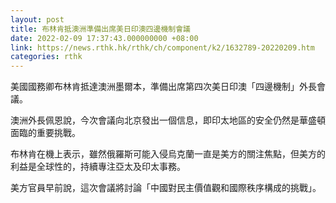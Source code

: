 ```yaml
---
layout: post
title: 布林肯抵澳洲準備出席美日印澳四邊機制會議
date: 2022-02-09 17:37:43.000000000 +08:00
link: https://news.rthk.hk/rthk/ch/component/k2/1632789-20220209.htm
categories: rthk
---
```


美國國務卿布林肯抵達澳洲墨爾本，準備出席第四次美日印澳「四邊機制」外長會議。

澳洲外長佩恩說，今次會議向北京發出一個信息，即印太地區的安全仍然是華盛頓面臨的重要挑戰。

布林肯在機上表示，雖然俄羅斯可能入侵烏克蘭一直是美方的關注焦點，但美方的利益是全球性的，持續專注亞太及印太事務。

美方官員早前說，這次會議將討論「中國對民主價值觀和國際秩序構成的挑戰」。
